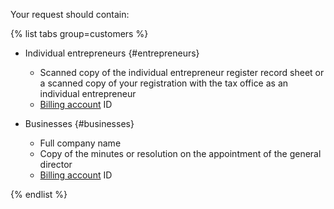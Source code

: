 Your request should contain:

{% list tabs group=customers %}

- Individual entrepreneurs {#entrepreneurs}

  * Scanned copy of the individual entrepreneur register record sheet or a scanned copy of your registration with the tax office as an individual entrepreneur
  * [Billing account](../../billing/concepts/billing-account.md) ID

- Businesses {#businesses}

  * Full company name
  * Copy of the minutes or resolution on the appointment of the general director
  * [Billing account](../../billing/concepts/billing-account.md) ID

{% endlist %}